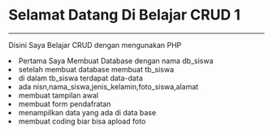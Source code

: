 <h1>Selamat Datang Di Belajar CRUD 1</h1>
<hr>
<p>Disini Saya Belajar CRUD dengan mengunakan PHP</p>
<li>Pertama Saya Membuat Database dengan nama db_siswa</li>
<li>setelah membuat database membuat tb_siswa</li>
<li>di dalam tb_siswa terdapat data-data</li>
<li>ada nisn,nama_siswa,jenis_kelamin,foto_siswa,alamat</li>
<li>membuat tampilan awal</li>
<li>membuat form pendafratan</li>
<li>menampilkan data yang ada di data base</li>
<li>membuat coding biar bisa apload foto</li>
